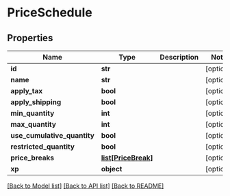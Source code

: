 # PriceSchedule

## Properties
Name | Type | Description | Notes
------------ | ------------- | ------------- | -------------
**id** | **str** |  | [optional] 
**name** | **str** |  | [optional] 
**apply_tax** | **bool** |  | [optional] 
**apply_shipping** | **bool** |  | [optional] 
**min_quantity** | **int** |  | [optional] 
**max_quantity** | **int** |  | [optional] 
**use_cumulative_quantity** | **bool** |  | [optional] 
**restricted_quantity** | **bool** |  | [optional] 
**price_breaks** | [**list[PriceBreak]**](PriceBreak.md) |  | [optional] 
**xp** | **object** |  | [optional] 

[[Back to Model list]](../README.md#documentation-for-models) [[Back to API list]](../README.md#documentation-for-api-endpoints) [[Back to README]](../README.md)



